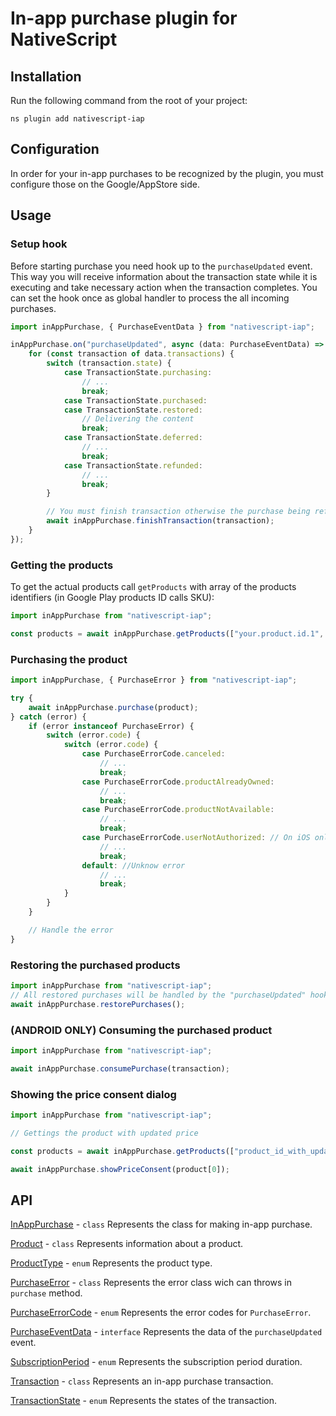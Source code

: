 # In-app purchase plugin for NativeScript

## Installation
Run the following command from the root of your project:

```
ns plugin add nativescript-iap
```

## Configuration
In order for your in-app purchases to be recognized by the plugin, you must configure those on the Google/AppStore side.

## Usage

### Setup hook

Before starting purchase you need hook up to the `purchaseUpdated` event. This way you will receive information about the transaction state while it is executing and take necessary action when the transaction completes. You can set the hook once as global handler to process the all incoming purchases.

```typescript
import inAppPurchase, { PurchaseEventData } from "nativescript-iap";

inAppPurchase.on("purchaseUpdated", async (data: PurchaseEventData) => {
    for (const transaction of data.transactions) {
        switch (transaction.state) {
            case TransactionState.purchasing:
                // ...
                break;
            case TransactionState.purchased:
            case TransactionState.restored:
                // Delivering the content
                break;
            case TransactionState.deferred:
                // ...
                break;
            case TransactionState.refunded:
                // ...
                break;
        }

        // You must finish transaction otherwise the purchase being refunded
        await inAppPurchase.finishTransaction(transaction);
    }
});
```

### Getting the products

To get the actual products call `getProducts` with array of the products identifiers (in Google Play products ID calls SKU):

```typescript
import inAppPurchase from "nativescript-iap";

const products = await inAppPurchase.getProducts(["your.product.id.1", "your.product.id.2"]);
```

### Purchasing the product

```typescript
import inAppPurchase, { PurchaseError } from "nativescript-iap";

try {
    await inAppPurchase.purchase(product);
} catch (error) {
    if (error instanceof PurchaseError) {
        switch (error.code) {
            switch (error.code) {
                case PurchaseErrorCode.canceled:
                    // ...
                    break;
                case PurchaseErrorCode.productAlreadyOwned:
                    // ...
                    break;
                case PurchaseErrorCode.productNotAvailable:
                    // ...
                    break;
                case PurchaseErrorCode.userNotAuthorized: // On iOS only
                    // ...
                    break;
                default: //Unknow error
                    // ...
                    break;
            }
        }
    }

    // Handle the error
}
```

### Restoring the purchased products

```typescript
import inAppPurchase from "nativescript-iap";
// All restored purchases will be handled by the "purchaseUpdated" hook.
await inAppPurchase.restorePurchases();
```

### (ANDROID ONLY) Consuming the purchased product

```typescript
import inAppPurchase from "nativescript-iap";

await inAppPurchase.consumePurchase(transaction);
```

### Showing the price consent dialog

```typescript
import inAppPurchase from "nativescript-iap";

// Gettings the product with updated price

const products = await inAppPurchase.getProducts(["product_id_with_updated_price"]);

await inAppPurchase.showPriceConsent(product[0]);
```

## API
[InAppPurchase](docs/InAppPurchase.md) - `class` Represents the class for making in-app purchase.

[Product](docs/Product.md) - `class` Represents information about a product.

[ProductType](docs/ProductType.md) - `enum` Represents the product type.

[PurchaseError](docs/PurchaseError.md) - `class` Represents the error class wich can throws in `purchase` method.  

[PurchaseErrorCode](docs/PurchaseErrorCode.md) - `enum` Represents the error codes for `PurchaseError`.

[PurchaseEventData](docs/PurchaseEventData.md) - `interface` Represents the data of the `purchaseUpdated` event.  

[SubscriptionPeriod](docs/SubscriptionPeriod.md) - `enum` Represents the subscription period duration.

[Transaction](docs/Transaction.md) - `class` Represents an in-app purchase transaction.

[TransactionState](docs/TransactionState.md) - `enum` Represents the states of the transaction.